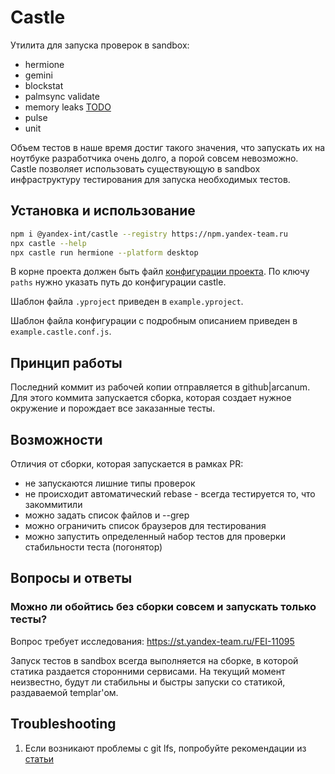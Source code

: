 # Castle

Утилита для запуска проверок в sandbox:
- hermione
- gemini
- blockstat
- palmsync validate
- memory leaks [TODO](https://st.yandex-team.ru/FEI-11009)
- pulse
- unit

Объем тестов в наше время достиг такого значения, что запускать их на ноутбуке разработчика очень долго, а порой совсем невозможно. Castle позволяет использовать существующую в sandbox инфраструктуру тестирования для запуска необходимых тестов.

## Установка и использование

```bash
npm i @yandex-int/castle --registry https://npm.yandex-team.ru
npx castle --help
npx castle run hermione --platform desktop
```
В корне проекта должен быть файл [конфигурации проекта](https://github.yandex-team.ru/search-interfaces/infratest/tree/master/packages/project-config). По ключу `paths` нужно указать путь до конфигурации castle.

Шаблон файла `.yproject` приведен в `example.yproject`.

Шаблон файла конфигурации с подробным описанием приведен в `example.castle.conf.js`.

## Принцип работы

Последний коммит из рабочей копии отправляется в github|arcanum. Для этого коммита запускается сборка, которая создает нужное окружение и порождает все заказанные тесты.

## Возможности
Отличия от сборки, которая запускается в рамках PR:
* не запускаются лишние типы проверок
* не происходит автоматический rebase - всегда тестируется то, что закоммитили
* можно задать список файлов и --grep
* можно ограничить список браузеров для тестирования
* можно запустить определенный набор тестов для проверки стабильности теста (погонятор)

## Вопросы и ответы

### Можно ли обойтись без сборки совсем и запускать только тесты?
Вопрос требует исследования: https://st.yandex-team.ru/FEI-11095

Запуск тестов в sandbox всегда выполняется на сборке, в которой статика раздается сторонними сервисами. На текущий момент неизвестно, будут ли стабильны и быстры запуски со статикой, раздаваемой templar'ом.

## Troubleshooting

1. Если возникают проблемы с git lfs, попробуйте рекомендации из [статьи](https://wiki.yandex-team.ru/search-interfaces/git-lfs/#grabliizvestnyeproblemy)
